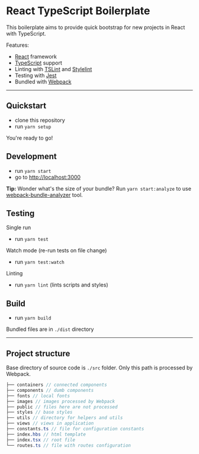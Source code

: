 # React TypeScript Boilerplate

This boilerplate aims to provide quick bootstrap for new projects in React with TypeScript.

Features:
* [React][react] framework
* [TypeScript][typescript] support
* Linting with [TSLint][tslint] and [Stylelint][stylelint]
* Testing with [Jest][jest]
* Bundled with [Webpack][webpack]

---

## Quickstart

* clone this repository
* run `yarn setup`

You're ready to go!

## Development

* run `yarn start`
* go to [http://localhost:3000](http://localhost:3000)

**Tip:**
Wonder what's the size of your bundle? Run `yarn start:analyze` to use [webpack-bundle-analyzer](https://github.com/webpack-contrib/webpack-bundle-analyzer) tool.

## Testing

Single run
* run `yarn test`

Watch mode (re-run tests on file change)
* run `yarn test:watch`

Linting
* run `yarn lint` (lints scripts and styles)

## Build

* run `yarn build`

Bundled files are in `./dist` directory

---

## Project structure

Base directory of source code is `./src` folder. Only this path is processed by Webpack.

```scss
├── containers // connected components
├── components // dumb components
├── fonts // local fonts
├── images // images processed by Webpack
├── public // files here are not processed
├── styles // base styles
├── utils // directory for helpers and utils
├── views // views in application
├── constants.ts // file for configuration constants
├── index.hbs // html template
├── index.tsx // root file
└── routes.ts // file with routes configuration
```

[react]: https://reactjs.org/
[typescript]: https://www.typescriptlang.org/
[tslint]: https://palantir.github.io/tslint/
[stylelint]: https://github.com/stylelint/stylelint
[jest]: https://facebook.github.io/jest/
[webpack]: https://webpack.js.org/

